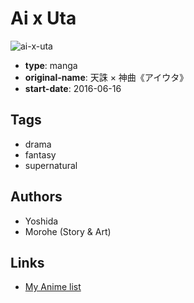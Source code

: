 # Ai x Uta

![ai-x-uta](https://cdn.myanimelist.net/images/manga/1/184983.jpg)

-   **type**: manga
-   **original-name**: 天誅 × 神曲《アイウタ》
-   **start-date**: 2016-06-16

## Tags

-   drama
-   fantasy
-   supernatural

## Authors

-   Yoshida
-   Morohe (Story & Art)

## Links

-   [My Anime list](https://myanimelist.net/manga/99646/Ai_x_Uta)
